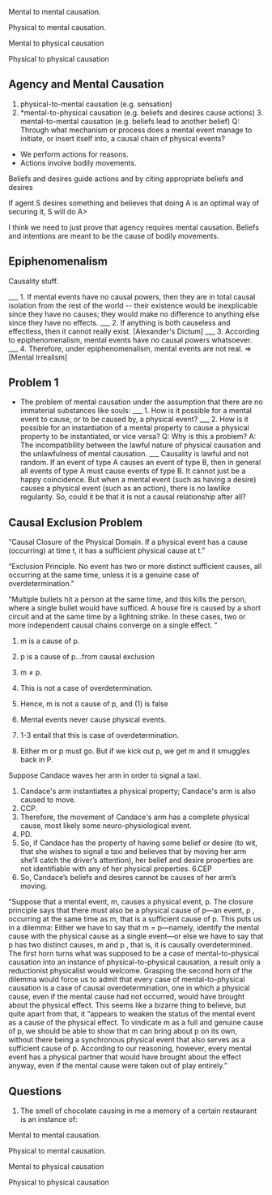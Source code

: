 Mental to mental causation.

Physical to mental causation.

Mental to physical causation

Physical to physical causation

## Agency and Mental Causation

1. physical-to-mental causation (e.g. sensation)2. *mental-to-physical causation (e.g. beliefs and desires cause actions) 3. mental-to-mental causation (e.g. beliefs lead to another belief)Q: Through what mechanism or process does a mental event manage to initiate, or insert itself into, a causal chain of physical events?

+ We perform actions for reasons. 
+ Actions involve bodily movements. 

Beliefs and desires guide actions and by citing appropriate beliefs and desires

If agent S desires something and believes that doing A is an optimal way of securing it, S will do A>

I think we need to just prove that agency requires mental causation. Beliefs and intentions are meant to be the cause of bodily movements. 

## Epiphenomenalism

Causality stuff. 

___ 1. If mental events have no causal powers, then they are in total causal isolation from the rest of the world -- their existence would be inexplicable since they have no causes; they would make no difference to anything else since they have no effects.___ 2. If anything is both causeless and effectless, then it cannot really exist.[Alexander's Dictum]___ 3. According to epiphenomenalism, mental events have no causal powers whatsoever.___ 4. Therefore, under epiphenomenalism, mental events are not real. ⇒ [Mental Irrealism]


## Problem 1

* The problem of mental causation under the assumption that there are no immaterial substances like souls:___ 1. How is it possible for a mental event to cause, or to be caused by, a physicalevent?___ 2. How is it possible for an instantiation of a mental property to cause a physicalproperty to be instantiated, or vice versa?Q: Why is this a problem?A: The incompatibility between the lawful nature of physical causation and theunlawfulness of mental causation.___ Causality is lawful and not random. If an event of type A causes an event of type B, then in general all events of type A must cause events of type B. It cannot just be a happy coincidence. But when a mental event (such as having a desire) causes a physical event (such as an action), there is no lawlike regularity. So, could it be that it is not a causal relationship after all?


## Causal Exclusion Problem

“Causal Closure of the Physical Domain. If a physical event has a cause (occurring) at time t, it has a sufficient physical cause at t.”

“Exclusion Principle. No event has two or more distinct sufficient causes, all occurring at the same time, unless it is a genuine case of overdetermination.”

 “Multiple bullets hit a person at the same time, and this kills the person, where a single bullet would have sufficed. A house fire is caused by a short circuit and at the same time by a lightning strike. In these cases, two or more independent causal chains converge on a single effect. ”


1.  m is a cause of p.
2.  p is a cause of p...from causal exclusion
3.  m ≠ p.
4.  This is not a case of overdetermination.
5. Hence, m is not a cause of p, and (1) is false
6. Mental events never cause physical events.

5.  1-3 entail that this is case of overdetermination. 
6. Either m or p must go. But if we kick out p, we get m and it smuggles back in P. 
 
 Suppose Candace waves her arm in order to signal a taxi.1. Candace's arm instantiates a physical property; Candace's arm is also caused to move.2. CCP.3. Therefore, the movement of Candace's arm has a complete physical cause, most likely some neuro-physiological event.4. PD.5. So, if Candace has the property of having some belief or desire (to wit, that she wishes to signal a taxi and believes that by moving her arm she’ll catch the driver’s attention), her belief and desire properties are not identifiable with any of her physical properties.6.CEP7. So, Candace’s beliefs and desires cannot be causes of her arm’s moving.

“Suppose that a mental event, m, causes a physical event, p. The closure principle says that there must also be a physical cause of p—an event, p , occurring at the same time as m, that is a sufficient cause of p. This puts us in a dilemma: Either we have to say that m = p—namely, identify the mental cause with the physical cause as a single event—or else we have to say that p has two distinct causes, m and p , that is, it is causally overdetermined. The first horn turns what was supposed to be a case of mental-to-physical causation into an instance of physical-to-physical causation, a result only a reductionist physicalist would welcome. Grasping the second horn of the dilemma would force us to admit that every case of mental-to-physical causation is a case of causal overdetermination, one in which a physical cause, even if the mental cause had not occurred, would have brought about the physical effect. This seems like a bizarre thing to believe, but quite apart from that, it “appears to weaken the status of the mental event as a cause of the physical effect. To vindicate m as a full and genuine cause of p, we should be able to show that m can bring about p on its own, without there being a synchronous physical event that also serves as a sufficient cause of p. According to our reasoning, however, every mental event has a physical partner that would have brought about the effect anyway, even if the mental cause were taken out of play entirely.”


## Questions

1. The smell of chocolate causing in me a memory of a certain restaurant is an instance of: 


Mental to mental causation.

Physical to mental causation.

Mental to physical causation

Physical to physical causation